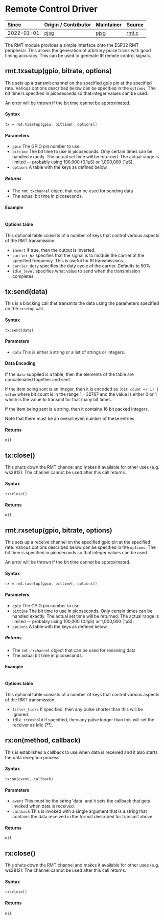 # Remote Control Driver 
| Since  | Origin / Contributor  | Maintainer  | Source  |
| :----- | :-------------------- | :---------- | :------ |
| 2022-01-01 | [pjsg](https://github.com/pjsg) | [pjsg](https://github.com/pjsg) | [rmt.c](../../components/modules/rmt.c)|

The RMT module provides a simple interface onto the ESP32 RMT peripheral. This allows the generation of 
arbitrary pulse trains with good timing accuracy. This can be used to generate IR remote control signals.

## rmt.txsetup(gpio, bitrate, options)

This sets up a transmit channel on the specified gpio pin at the specified rate. Various options described below
can be specified in the `options`. The bit time is specified in picoseconds so that integer values can be used.

An error will be thrown if the bit time cannot be approximated.

#### Syntax
`tx = rmt.txsetup(gpio, bittime[, options])`

#### Parameters
- `gpio` The GPIO pin number to use.
- `bittime` The bit time to use in picoseconds. Only certain times can be handled exactly. The actual set time will be returned. The actual range is limited -- probably using 100,000 (0.1&micro;S) or 1,000,000 (1&micro;S).
- `options` A table with the keys as defined below.

##### Returns
- The `rmt_txchannel` object that can be used for sending data
- The actual bit time in picoseconds.

#### Example
```lua
```

#### Options table

This optional table consists of a number of keys that control various aspects of the RMT transmission.

- `invert` if true, then the output is inverted.
- `carrier_hz` specifies that the signal is to module the carrier at the specified frequency. This is useful for IR transmissions.
- `carrier_duty` specifies the duty cycle of the carrier. Defaults to 50%
- `idle_level` specifies what value to send when the transmission completes. 

## tx:send(data)

This is a blocking call that transmits the data using the parameters specified on the `txsetup` call. 

#### Syntax
`tx:send(data)`

#### Parameters
- `data` This is either a string or a list of strings or integers. 

#### Data Encoding

If the `data` supplied is a table, then the elements of the table are concatenated together and sent. 

If the item being sent is an integer, then it is encoded as `(bit count << 1) | value` where bit count is in the range 1 - 32767 and the value is either 0 or 1 which is the value to transmit for that many bit times.

If the item being sent is a string, then it contains 16 bit packed integers. 

Note that there must be an overall even number of these entries.

#### Returns
`nil`


## tx:close()

This shuts down the RMT channel and makes it available for other uses (e.g. ws2812). The channel cannot be used after this call returns.

#### Syntax
`tx:close()`

#### Returns
`nil`

## rmt.rxsetup(gpio, bitrate, options)

This sets up a receive channel on the specified gpio pin at the specified rate. Various options described below
can be specified in the `options`. The bit time is specified in picoseconds so that integer values can be used.

An error will be thrown if the bit time cannot be approximated.

#### Syntax
`rx = rmt.rxsetup(gpio, bittime[, options])`

#### Parameters
- `gpio` The GPIO pin number to use.
- `bittime` The bit time to use in picoseconds. Only certain times can be handled exactly. The actual set time will be returned. The actual range is limited -- probably using 100,000 (0.1&micro;S) or 1,000,000 (1&micro;S).
- `options` A table with the keys as defined below.

##### Returns
- The `rmt_rxchannel` object that can be used for receiving data
- The actual bit time in picoseconds.

#### Example
```lua
```

#### Options table

This optional table consists of a number of keys that control various aspects of the RMT transmission.

- `filter_ticks` If specified, then any pulse shorter than this will be ignored.
- `idle_threshold` If specified, then any pulse longer than this will set the receiver as idle (??).


## rx:on(method, callback)

This is establishes a callback to use when data is received and it also starts the data reception process.

#### Syntax
`rx:on(event, callback)`

#### Parameters
- `event` This must be the string 'data' and it sets the callback that gets invoked when data is received.
- `callback` This is invoked with a single argument that is a string that contains the data received in the format described for transmit above.

#### Returns
`nil`

## rx:close()

This shuts down the RMT channel and makes it available for other uses (e.g. ws2812). The channel cannot be used after this call returns.

#### Syntax
`rx:close()`

#### Returns
`nil`
